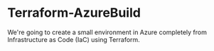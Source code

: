 # Terraform-AzureBuild
We're going to create a small environment in Azure completely from Infrastructure as Code (IaC) using Terraform. 
